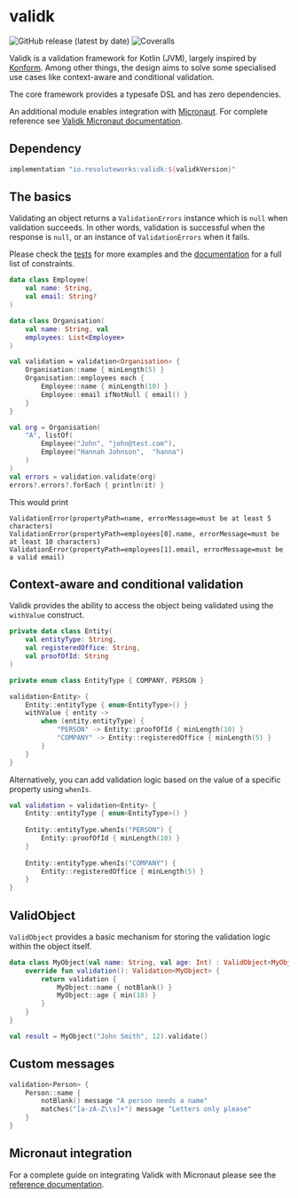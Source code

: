 # validk
![GitHub release (latest by date)](https://img.shields.io/github/v/release/cosmin-marginean/validk)
![Coveralls](https://img.shields.io/coverallsCoverage/github/cosmin-marginean/validk)

Validk is a validation framework for Kotlin (JVM), largely inspired by [Konform](https://github.com/konform-kt/konform). Among other things,
the design aims to solve some specialised use cases like context-aware and conditional validation.

The core framework provides a typesafe DSL and has zero dependencies.

An additional module enables integration with [Micronaut](https://micronaut.io/). For complete reference see [Validk Micronaut documentation](https://github.com/cosmin-marginean/validk/wiki/Integrate-Validk-with-Micronaut).

## Dependency
```groovy
implementation "io.resoluteworks:validk:${validkVersion}"
```

## The basics

Validating an object returns a `ValidationErrors` instance which is `null` when validation succeeds.
In other words, validation is successful when the response is `null`, or an instance of `ValidationErrors` when it fails.   

Please check the [tests](https://github.com/cosmin-marginean/validk/tree/main/src/test/kotlin/io/validk) for more examples and the [documentation](https://cosmin-marginean.github.io/validk/dokka/validk/validk/io.validk/index.html) for a full list of constraints.

```kotlin
data class Employee(
    val name: String,
    val email: String?
)

data class Organisation(
    val name: String, val
    employees: List<Employee>
)

val validation = validation<Organisation> {
    Organisation::name { minLength(5) }
    Organisation::employees each {
        Employee::name { minLength(10) }
        Employee::email ifNotNull { email() }
    }
}

val org = Organisation(
    "A", listOf(
        Employee("John", "john@test.com"),
        Employee("Hannah Johnson",  "hanna")
    )
)
val errors = validation.validate(org)
errors?.errors?.forEach { println(it) }
```

This would print
```text
ValidationError(propertyPath=name, errorMessage=must be at least 5 characters)
ValidationError(propertyPath=employees[0].name, errorMessage=must be at least 10 characters)
ValidationError(propertyPath=employees[1].email, errorMessage=must be a valid email)
```

## Context-aware and conditional validation
Validk provides the ability to access the object being validated using the `withValue` construct.
```kotlin
private data class Entity(
    val entityType: String,
    val registeredOffice: String,
    val proofOfId: String
)

private enum class EntityType { COMPANY, PERSON }

validation<Entity> {
    Entity::entityType { enum<EntityType>() }
    withValue { entity ->
        when (entity.entityType) {
            "PERSON" -> Entity::proofOfId { minLength(10) }
            "COMPANY" -> Entity::registeredOffice { minLength(5) }
        }
    }
}
```

Alternatively, you can add validation logic based on the value of a specific property using `whenIs`.
```kotlin
val validation = validation<Entity> {
    Entity::entityType { enum<EntityType>() }
    
    Entity::entityType.whenIs("PERSON") {
        Entity::proofOfId { minLength(10) }
    }
    
    Entity::entityType.whenIs("COMPANY") {
        Entity::registeredOffice { minLength(5) }
    }
}
```

## ValidObject
`ValidObject` provides a basic mechanism for storing the validation logic within the object itself.
```kotlin
data class MyObject(val name: String, val age: Int) : ValidObject<MyObject> {
    override fun validation(): Validation<MyObject> {
        return validation {
            MyObject::name { notBlank() }
            MyObject::age { min(18) }
        }
    }
}

val result = MyObject("John Smith", 12).validate()
```

## Custom messages
```kotlin
validation<Person> {
    Person::name {
        notBlank() message "A person needs a name"
        matches("[a-zA-Z\\s]+") message "Letters only please"
    }
}
```

## Micronaut integration
For a complete guide on integrating Validk with Micronaut please see the [reference documentation](https://github.com/cosmin-marginean/validk/wiki/Integrate-Validk-with-Micronaut).
